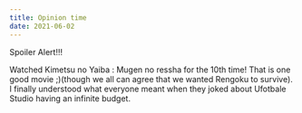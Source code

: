 ```yaml
---
title: Opinion time
date: 2021-06-02
---
```

<p> Spoiler Alert!!!</p>
Watched Kimetsu no Yaiba : Mugen no ressha for the 10th time! That is one good movie ;)(though we all can agree that we wanted Rengoku to survive).
I finally understood what everyone meant when they joked about Ufotbale Studio having an infinite budget.
